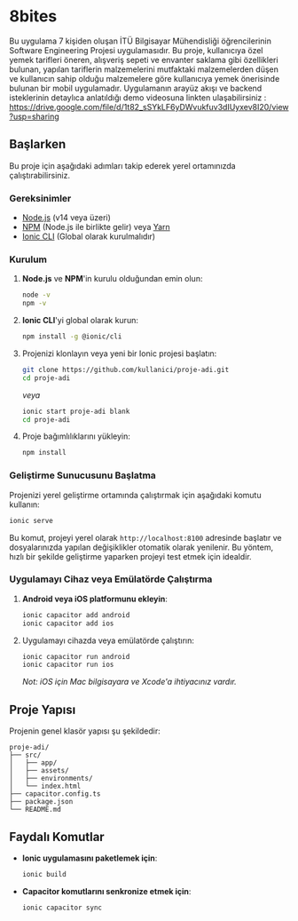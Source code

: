 
# 8bites

Bu uygulama 7 kişiden oluşan İTÜ Bilgisayar Mühendisliği öğrencilerinin Software Engineering Projesi uygulamasıdır. Bu proje, kullanıcıya özel yemek tarifleri öneren, alışveriş sepeti ve envanter saklama gibi özellikleri bulunan, yapılan tariflerin malzemelerini mutfaktaki malzemelerden düşen ve kullanıcın sahip olduğu malzemelere göre kullanıcıya yemek önerisinde bulunan bir mobil uygulamadır. Uygulamanın arayüz akışı ve backend isteklerinin detaylıca anlatıldığı demo videosuna linkten ulaşabilirsiniz : https://drive.google.com/file/d/1t82_sSYkLF6yDWvukfuv3dIUyxev8I20/view?usp=sharing

## Başlarken

Bu proje için aşağıdaki adımları takip ederek yerel ortamınızda çalıştırabilirsiniz.

### Gereksinimler

- [Node.js](https://nodejs.org/) (v14 veya üzeri)
- [NPM](https://www.npmjs.com/) (Node.js ile birlikte gelir) veya [Yarn](https://yarnpkg.com/)
- [Ionic CLI](https://ionicframework.com/docs/cli/installation) (Global olarak kurulmalıdır)

### Kurulum

1. **Node.js** ve **NPM**'in kurulu olduğundan emin olun:
   ```bash
   node -v
   npm -v
   ```

2. **Ionic CLI**'yi global olarak kurun:
   ```bash
   npm install -g @ionic/cli
   ```

3. Projenizi klonlayın veya yeni bir Ionic projesi başlatın:
   ```bash
   git clone https://github.com/kullanici/proje-adi.git
   cd proje-adi
   ```

   *veya*

   ```bash
   ionic start proje-adi blank
   cd proje-adi
   ```

4. Proje bağımlılıklarını yükleyin:
   ```bash
   npm install
   ```

### Geliştirme Sunucusunu Başlatma

Projenizi yerel geliştirme ortamında çalıştırmak için aşağıdaki komutu kullanın:
```bash
ionic serve
```

Bu komut, projeyi yerel olarak `http://localhost:8100` adresinde başlatır ve dosyalarınızda yapılan değişiklikler otomatik olarak yenilenir. Bu yöntem, hızlı bir şekilde geliştirme yaparken projeyi test etmek için idealdir.

### Uygulamayı Cihaz veya Emülatörde Çalıştırma

1. **Android veya iOS platformunu ekleyin**:
   ```bash
   ionic capacitor add android
   ionic capacitor add ios
   ```

2. Uygulamayı cihazda veya emülatörde çalıştırın:
   ```bash
   ionic capacitor run android
   ionic capacitor run ios
   ```

   *Not: iOS için Mac bilgisayara ve Xcode'a ihtiyacınız vardır.*

## Proje Yapısı

Projenin genel klasör yapısı şu şekildedir:
```
proje-adi/
├── src/
│   ├── app/
│   ├── assets/
│   ├── environments/
│   └── index.html
├── capacitor.config.ts
├── package.json
└── README.md
```

## Faydalı Komutlar

- **Ionic uygulamasını paketlemek için**:
  ```bash
  ionic build
  ```

- **Capacitor komutlarını senkronize etmek için**:
  ```bash
  ionic capacitor sync
  ```

